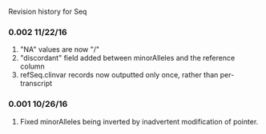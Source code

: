 Revision history for Seq

### 0.002 11/22/16
1. "NA" values are now "/"
2. "discordant" field added between minorAlleles and the reference column
3. refSeq.clinvar records now outputted only once, rather than per-transcript

### 0.001 10/26/16
1. Fixed minorAlleles being inverted by inadvertent modification of pointer.


